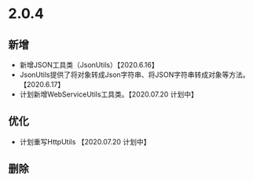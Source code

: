 # 2.0.4

## 新增

- 新增JSON工具类（JsonUtils）【2020.6.16】
- JsonUtils提供了将对象转成Json字符串、将JSON字符串转成对象等方法。【2020.6.17】
- 计划新增WebServiceUtils工具类。【2020.07.20 计划中】

## 优化

- 计划重写HttpUtils 【2020.07.20 计划中】


## 删除
